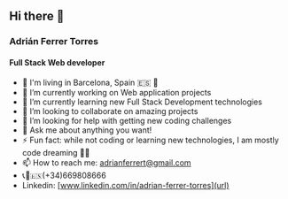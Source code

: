 ## Hi there 👋
###  Adrián Ferrer Torres
#### Full Stack Web developer 
- 📍 I'm living in Barcelona, Spain 🇪🇸 🥘
- 🔭 I’m currently working on Web application projects
- 🌱 I’m currently learning new Full Stack Development technologies
- 👯 I’m looking to collaborate on amazing projects
- 🤔 I’m looking for help with getting new coding challenges
- 💬 Ask me about anything you want!
- ⚡ Fun fact: while not coding or learning new technologies, I am mostly code dreaming 👨‍💻
- 📫 How to reach me: adrianferrert@gmail.com
- 📞📲🇪🇸(+34)669808666 
- Linkedin: [www.linkedin.com/in/adrian-ferrer-torres](url)



